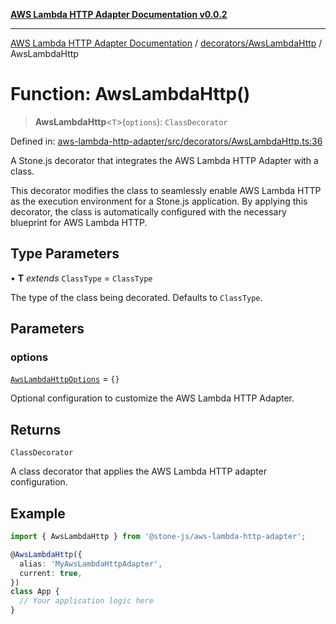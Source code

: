 [**AWS Lambda HTTP Adapter Documentation v0.0.2**](../../../README.md)

***

[AWS Lambda HTTP Adapter Documentation](../../../modules.md) / [decorators/AwsLambdaHttp](../README.md) / AwsLambdaHttp

# Function: AwsLambdaHttp()

> **AwsLambdaHttp**\<`T`\>(`options`): `ClassDecorator`

Defined in: [aws-lambda-http-adapter/src/decorators/AwsLambdaHttp.ts:36](https://github.com/stonemjs/aws-lambda-http-adapter/blob/f289dee0aae635648af98bb65369a05e133b69bc/src/decorators/AwsLambdaHttp.ts#L36)

A Stone.js decorator that integrates the AWS Lambda HTTP Adapter with a class.

This decorator modifies the class to seamlessly enable AWS Lambda HTTP as the
execution environment for a Stone.js application. By applying this decorator,
the class is automatically configured with the necessary blueprint for AWS Lambda HTTP.

## Type Parameters

• **T** *extends* `ClassType` = `ClassType`

The type of the class being decorated. Defaults to `ClassType`.

## Parameters

### options

[`AwsLambdaHttpOptions`](../interfaces/AwsLambdaHttpOptions.md) = `{}`

Optional configuration to customize the AWS Lambda HTTP Adapter.

## Returns

`ClassDecorator`

A class decorator that applies the AWS Lambda HTTP adapter configuration.

## Example

```typescript
import { AwsLambdaHttp } from '@stone-js/aws-lambda-http-adapter';

@AwsLambdaHttp({
  alias: 'MyAwsLambdaHttpAdapter',
  current: true,
})
class App {
  // Your application logic here
}
```
